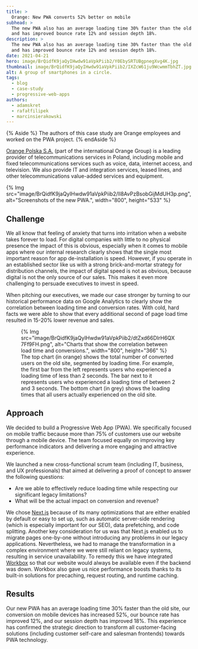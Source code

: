 ```yaml
---
title: >
  Orange: New PWA converts 52% better on mobile
subhead: >
  The new PWA also has an average loading time 30% faster than the old site
  and has improved bounce rate 12% and session depth 18%.
description: >
  The new PWA also has an average loading time 30% faster than the old site
  and has improved bounce rate 12% and session depth 18%.
date: 2021-04-21
hero: image/BrQidfK9jaQyIHwdw91aVpkPiib2/Y0EbySRTUBgpnegXvg4K.jpg
thumbnail: image/BrQidfK9jaQyIHwdw91aVpkPiib2/IXZcW61ju9WcwmmTbhZT.jpg
alt: A group of smartphones in a circle.
tags:
  - blog
  - case-study
  - progressive-web-apps
authors:
  - adamskret
  - rafałfilipek
  - marcinsierakowski
---
```


{% Aside %}
  The authors of this case study are Orange employees and worked on the PWA project.
{% endAside %}

[Orange Polska S.A.](https://www.orange.pl/) (part of the international Orange Group) is a leading
provider of telecommunications services in Poland, including mobile and fixed telecommunications
services such as voice, data, internet access, and television. We also provide IT and integration
services, leased lines, and other telecommunications value-added services and equipment.

{% Img src="image/BrQidfK9jaQyIHwdw91aVpkPiib2/lI8AvPzBsobGijMdUH3p.png", alt="Screenshots of the new PWA.", width="800", height="533" %}

## Challenge

We all know that feeling of anxiety that turns into irritation when a website takes forever to load.
For digital companies with little to no physical presence the impact of this is obvious, especially
when it comes to mobile apps where our internal research clearly shows that the single most
important reason for app de-installation is speed. However, if you operate in an established sector
like us with a strong brick-and-mortar strategy for distribution channels, the impact of digital
speed is not as obvious, because digital is not the only source of our sales. This makes it even
more challenging to persuade executives to invest in speed.

When pitching our executives, we made our case stronger by turning to our historical performance
data on Google Analytics to clearly show the correlation between loading time and conversion rates.
With cold, hard facts we were able to show that every additional second of page load time resulted
in 15-20% lower revenue and sales.

<figure>
  {% Img src="image/BrQidfK9jaQyIHwdw91aVpkPiib2/dtZxd66DIrH6QX7Ff9FH.png", alt="Charts that show the correlation between load time and conversions.", width="800", height="366" %}
  <figcaption>
    The top chart (in orange) shows the total number of converted users on the old site, segmented by loading
    time. For example, the first bar from the left represents users who experienced a loading time
    of less than 2 seconds. The bar next to it represents users who experienced a loading time of
    between 2 and 3 seconds. The bottom chart (in grey) shows the loading times that all users
    actually experienced on the old site. 
  </figcaption>
</figure>

## Approach

We decided to build a Progressive Web App (PWA). We specifically focused on mobile traffic because
more than 75% of customers use our website through a mobile device. The team focused equally on
improving key performance indicators and delivering a more engaging and attractive experience.

We launched a new cross-functional scrum team (including IT, business, and UX professionals) that
aimed at delivering a proof of concept to answer the following questions:

+   Are we able to effectively reduce loading time while respecting our significant legacy
    limitations?
+   What will be the actual impact on conversion and revenue?

We chose [Next.js](https://nextjs.org/) because of its many optimizations that are either enabled by
default or easy to set up, such as automatic server-side rendering (which is especially important
for our SEO),  data prefetching, and code splitting. Another key consideration for us was that
Next.js enabled us to migrate pages one-by-one without introducing any problems in our legacy
applications. Nevertheless, we had to manage the transformation in a complex environment where we
were still reliant on legacy systems, resulting in service unavailability. To remedy this we have
integrated [Workbox](https://developers.google.com/web/tools/workbox) so that our website would
always be available even if the backend was down. Workbox also gave us nice performance boosts
thanks to its built-in solutions for precaching, request routing, and runtime caching.

## Results

Our new PWA has an average loading time 30% faster than the old site, our conversion on mobile
devices has increased 52%, our bounce rate has improved 12%, and our session depth has improved 18%.
This experience has confirmed the strategic direction to transform all customer-facing solutions
(including customer self-care and salesman frontends) towards PWA technology.
